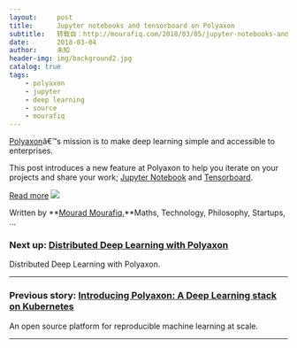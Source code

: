 ```yaml
---
layout:     post
title:      Jupyter notebooks and tensorboard on Polyaxon
subtitle:   转载自：http://mourafiq.com/2018/03/05/jupyter-notebooks-and-tensorboards-on-polyaxon.html
date:       2018-03-04
author:     未知
header-img: img/background2.jpg
catalog: true
tags:
    - polyaxon
    - jupyter
    - deep learning
    - source
    - mourafiq
---
```


[Polyaxon](https://github.com/polyaxon/polyaxon)â€™s mission is to make deep learning simple and accessible to enterprises.

This post introduces a new feature at Polyaxon to help you iterate on your projects and share your work; [Jupyter Notebook](https://jupyter.org/) and [Tensorboard](https://medium.com/r?url=https%3A%2F%2Fwww.tensorflow.org%2Fprogrammers_guide%2Fsummaries_and_tensorboard).

[Read more](https://medium.com/polyaxon/jupyter-notebooks-and-tensorboard-on-polyaxon-f4b9ce973575)
![](http://mourafiq.com/images/logo.png)



 Written by **[Mourad Mourafiq.](https://twitter.com/mmourafiq)**Maths, Technology, Philosophy, Startups, ...


### Next up: [Distributed Deep Learning with Polyaxon](http://mourafiq.com/2018/03/19/distributed-deep-learning-on-polyaxon.html)

Distributed Deep Learning with Polyaxon.

---


### Previous story: [Introducing Polyaxon: A Deep Learning stack on Kubernetes](http://mourafiq.com/2018/01/17/intoroducing-polyaxon.html)

An open source platform for reproducible machine learning at scale.

---


